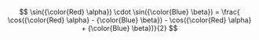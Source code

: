$$
\sin({\color{Red} \alpha}) \cdot  \sin({\color{Blue} \beta}) = \frac{ \cos({\color{Red} \alpha} - {\color{Blue} \beta}) - \cos({\color{Red} \alpha} + {\color{Blue} \beta})}{2}
$$